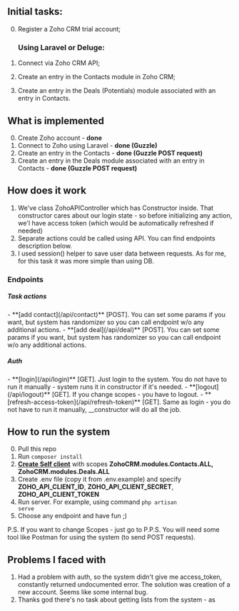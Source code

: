 ## Initial tasks:

0) Register a Zoho CRM trial account;

   <h3>Using Laravel or Deluge:</h3>
1) Connect via Zoho CRM API;
2) Create an entry in the Contacts module in Zoho CRM;
3) Create an entry in the Deals (Potentials) module associated with an entry in Contacts.

## What is implemented

0. Create Zoho account - <b>done</b>
1. Connect to Zoho using Laravel - <b>done (Guzzle)</b>
2. Create an entry in the Contacts - <b>done (Guzzle POST request)</b>
2. Create an entry in the Deals module associated with an entry in Contacts - <b>done (Guzzle POST request)</b>

## How does it work

1. We've class ZohoAPIController which has Constructor inside. That constructor cares about our login state - so before initializing any action, we'l have access token (which would be automatically refreshed if needed)
2. Separate actions could be called using API. You can find endpoints description below.
3. I used session() helper to save user data between requests. As for me, for this task it was more simple than using DB.

### Endpoints

<h5>Task actions</h5>
- **[add contact](/api/contact)** [POST]. You can set some params if you want, but system has randomizer so you can call endpoint w/o any additional actions.
- **[add deal](/api/deal)** [POST]. You can set some params if you want, but system has randomizer so you can call endpoint w/o any additional actions.

<h5>Auth</h5>
- **[login](/api/login)** [GET]. Just login to the system. You do not have to run it manually - system runs it in constructor if it's needed.
- **[logout](/api/logout)** [GET]. If you change scopes - you have to logout.
- **[refresh-access-token](/api/refresh-token)** [GET]. Same as login - you do not have to run it manually, __constructor will do all the job.

## How to run the system

0. Pull this repo
1. Run <code>composer install</code>
2. **[Create <b>Self client</b>](https://api-console.zoho.com/)** with scopes <b>ZohoCRM.modules.Contacts.ALL, ZohoCRM.modules.Deals.ALL</b>  
3. Create .env file (copy it from .env.example) and specify <b>ZOHO_API_CLIENT_ID</b>, <b>ZOHO_API_CLIENT_SECRET</b>, <b>ZOHO_API_CLIENT_TOKEN</b> 
4. Run server. For example, using command <code>php artisan serve</code>
5. Choose any endpoint and have fun ;)

P.S. If you want to change Scopes - just go to 
P.P.S. You will need some tool like Postman for using the system (to send POST requests).

## Problems I faced with

1. Had a problem with auth, so the system didn't give me access_token, constantly returned undocumented error. The solution was creation of a new account. Seems like some internal bug.
2. Thanks god there's no task about getting lists from the system - as

